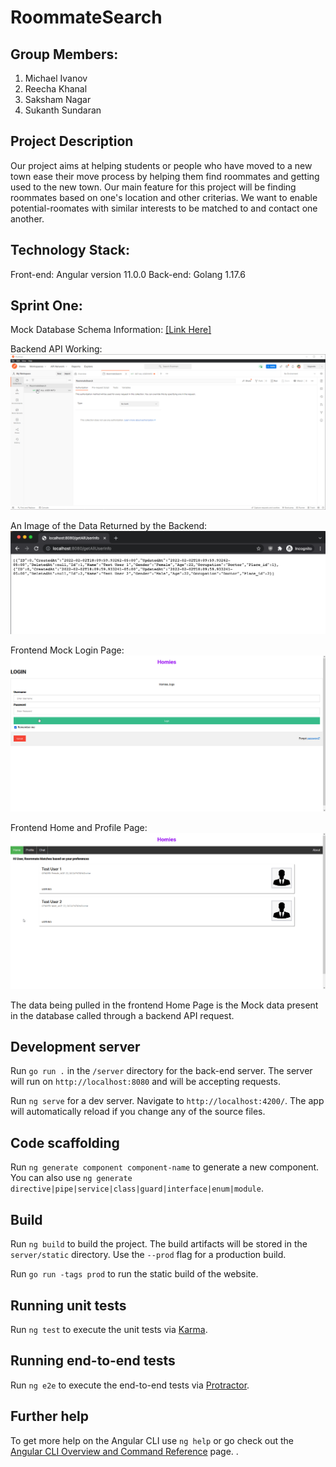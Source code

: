 
# RoommateSearch

## Group Members:
1. Michael Ivanov
2. Reecha Khanal
3. Saksham Nagar
4. Sukanth Sundaran

## Project Description

Our project aims at helping students or people who have moved to a new town ease their move process by helping them find roommates and getting used to the new town. Our main feature for this project will be finding roommates based on one's location and other criterias. We want to enable potential-roomates with similar interests to be matched to and contact one another. 

## Technology Stack:
Front-end: Angular version 11.0.0
Back-end: Golang 1.17.6

## Sprint One:

Mock Database Schema Information: [[Link Here]](https://github.com/ReechaKhanal/RoommateSearch/wiki/Database)

Backend API Working:
![](./Images/Postman-API-backend_GetAllUserInfo.gif)

An Image of the Data Returned by the Backend:
<img src="./Images/Backend_API_Request_in_Browser.png" />

Frontend Mock Login Page:
![](./Images/Frontend_Video_LoginPage.gif)

Frontend Home and Profile Page:
![](./Images/Frontend_Video_HomePage.gif)

The data being pulled in the frontend Home Page is the Mock data present in the database called through a backend API request.

## Development server

Run `go run .` in the `/server` directory for the back-end server. The server will run on `http://localhost:8080` and will be accepting requests.

Run `ng serve` for a dev server. Navigate to `http://localhost:4200/`. The app will automatically reload if you change any of the source files.

## Code scaffolding

Run `ng generate component component-name` to generate a new component. You can also use `ng generate directive|pipe|service|class|guard|interface|enum|module`.

## Build

Run `ng build` to build the project. The build artifacts will be stored in the `server/static` directory. Use the `--prod` flag for a production build.

Run `go run -tags prod` to run the static build of the website.

## Running unit tests

Run `ng test` to execute the unit tests via [Karma](https://karma-runner.github.io).

## Running end-to-end tests

Run `ng e2e` to execute the end-to-end tests via [Protractor](http://www.protractortest.org/).

## Further help

To get more help on the Angular CLI use `ng help` or go check out the [Angular CLI Overview and Command Reference](https://angular.io/cli) page.
.
